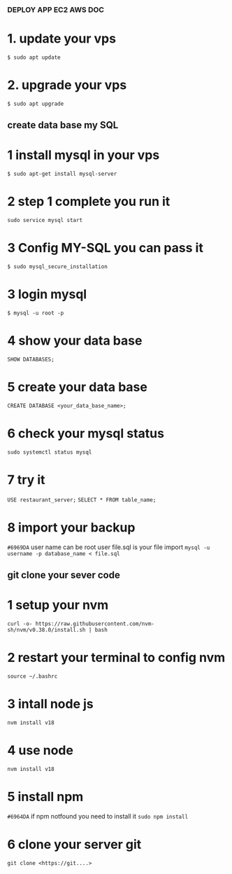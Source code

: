 ### DEPLOY APP EC2 AWS DOC ###
# 1. update your vps
`$ sudo apt update`

# 2. upgrade your vps
`$ sudo apt upgrade` 

## create data base my SQL
# 1 install mysql in your vps
`$ sudo apt-get install mysql-server`

# 2 step 1 complete you run it
`sudo service mysql start`

# 3 Config MY-SQL you can pass it
`$ sudo mysql_secure_installation`

# 3 login mysql
`$ mysql -u root -p`

# 4 show your data base
`SHOW DATABASES;`

# 5 create your data base
`CREATE DATABASE <your_data_base_name>;`

# 6 check your mysql status
`sudo systemctl status mysql`

# 7 try it 
`USE restaurant_server;`
`SELECT * FROM table_name;`

# 8 import your backup 
`#6969DA` user name can be root user file.sql is your file import
`mysql -u username -p database_name < file.sql`

## git clone your sever code

# 1 setup your nvm 
`curl -o- https://raw.githubusercontent.com/nvm-sh/nvm/v0.38.0/install.sh | bash`

# 2 restart your terminal to config nvm
`source ~/.bashrc`

# 3 intall node js
`nvm install v18`

# 4 use node
`nvm install v18`

# 5 install npm 
`#6964DA` if npm notfound you need to install it
`sudo npm install`

# 6 clone your server git
`git clone <https://git....>`




